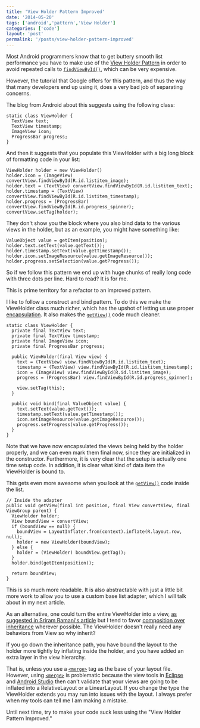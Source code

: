 ```yaml
---
title: 'View Holder Pattern Improved'
date: '2014-05-20'
tags: ['android','pattern','View Holder']
categories: ['code']
layout: 'post'
permalink: '/posts/view-holder-pattern-improved'
---
```


Most Android programmers know that to get buttery smooth list
performance you have to make use of the <a
href="http://developer.android.com/training/improving-layouts/smooth-scrolling.html">View
Holder Pattern</a> in order to avoid repeated calls to
<a href="http://developer.android.com/reference/android/app/Activity.html#findViewById(int)">```findViewById()```</a>, which can be very expensive.

However, the tutorial that Google offers for this pattern, and thus
the way that many developers end up using it, does a very bad job of
separating concerns.

The blog from Android about this suggests using the following class:

~~~
static class ViewHolder {
  TextView text;
  TextView timestamp;
  ImageView icon;
  ProgressBar progress;
}
~~~

And then it suggests that you populate this ViewHolder with a big
long block of formatting code in your list:

~~~
ViewHolder holder = new ViewHolder()
holder.icon = (ImageView) convertView.findViewById(R.id.listitem_image);
holder.text = (TextView) convertView.findViewById(R.id.listitem_text);
holder.timestamp = (TextView) convertView.findViewById(R.id.listitem_timestamp);
holder.progress = (ProgressBar) convertView.findViewById(R.id.progress_spinner);
convertView.setTag(holder);
~~~

They don't show you the block where you also bind data to the various views
in the holder, but as an example, you might have something like:

~~~
ValueObject value = getItem(position);
holder.text.setText(value.getText());
holder.timestamp.setText(value.getTimestamp());
holder.icon.setImageResource(value.getImageResource());
holder.progress.setSelection(value.getProgress());
~~~

So if we follow this pattern we end up with huge chunks of really long
code with three dots per line. Hard to read? It is for me.

This is prime territory for a refactor to an improved pattern.

I like to follow a construct and bind pattern. To do this we make the
ViewHolder class much richer, which has the upshot of letting us use
proper <a href="http://en.wikipedia.org/wiki/Encapsulation_(object-oriented_programming)">encapsulation</a>. It also makes the <a
href="https://developer.android.com/reference/android/widget/Adapter.html#getView(int,
android.view.View, android.view.ViewGroup)">```getView()```</a> code
much cleaner.

~~~
static class ViewHolder {
  private final TextView text;
  private final TextView timestamp;
  private final ImageView icon;
  private final ProgressBar progress;

  public ViewHolder(final View view) {
    text = (TextView) view.findViewById(R.id.listitem_text);
    timestamp = (TextView) view.findViewById(R.id.listitem_timestamp);
    icon = (ImageView) view.findViewById(R.id.listitem_image);
    progress = (ProgressBar) view.findViewById(R.id.progress_spinner);

    view.setTag(this);
  }

  public void bind(final ValueObject value) {
    text.setText(value.getText());
    timestamp.setText(value.getTimestamp());
    icon.setImageResource(value.getImageResource());
    progress.setProgress(value.getProgress());
  } 
}
~~~

Note that we have now encapsulated the views being held by the holder
properly, and we can even mark them final now, since they are
initialized in the constructor. Furthermore, it is very clear that the
setup is actually one time setup code. In addition, it is clear what
kind of data item the ViewHolder is bound to.

This gets even more awesome when you look at the <a
href="https://developer.android.com/reference/android/widget/Adapter.html#getView(int,
android.view.View, android.view.ViewGroup)">```getView()```</a> code
inside the list.

~~~
// Inside the adapter
public void getView(final int position, final View convertView, final ViewGroup parent) {
  ViewHolder holder;
  View boundView = convertView;
  if (boundView == null) {
    boundView = LayoutInflater.from(context).inflate(R.layout.row, null);
    holder = new ViewHolder(boundView);
  } else {
    holder = (ViewHolder) boundView.getTag();
  }
  holder.bind(getItem(position));

  return boundView;
}
~~~

This is so much more readable. It is also abstractable with just a little
bit more work to allow you to use a custom base list adapter, which
I will talk about in my next article.

As an alternative, one could turn the entire ViewHolder into a view,
<a
href="http://sriramramani.wordpress.com/2012/07/25/infamous-viewholder-pattern/">as
suggested in Sriram Ramani's article</a> but I tend to favor <a
href="http://en.wikipedia.org/wiki/Composition_over_inheritance">composition
over inheritance</a> wherever possible. The ViewHolder doesn't really
need any behaviors from View so why inherit?

If you go down the inheritance path, you have bound the layout to the
holder more tightly by inflating inside the holder, and you have added
an extra layer in the view hierarchy.

That is, unless you use a <a
href="https://developer.android.com/guide/topics/resources/layout-resource.html#merge-element">```<merge>```</a>
tag as the base of your layout file. However, using <a
href="https://developer.android.com/guide/topics/resources/layout-resource.html#merge-element">```<merge>```</a>
is problematic because the view tools in <a
href="http://developer.android.com/sdk/index.html">Eclipse</a> and <a
href="http://developer.android.com/sdk/installing/studio.html">Android
Studio</a> then can't validate that your views are going to be
inflated into a RelativeLayout or a LinearLayout. If you change the
type the ViewHolder extends you may run into issues with the layout. I
always prefer when my tools can tell me I am making a mistake.

Until next time, try to make your code suck less using the
"View Holder Pattern Improved."

